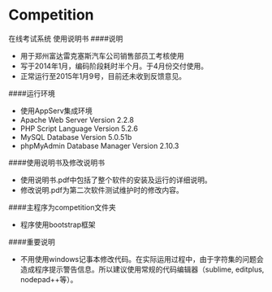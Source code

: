 # Competition
在线考试系统 使用说明书
####说明
- 用于郑州富达雷克塞斯汽车公司销售部员工考核使用
- 写于2014年1月，编码阶段耗时半个月。于4月份交付使用。
- 正常运行至2015年1月9号，目前还未收到反馈意见。

####运行环境
- 使用AppServ集成环境
- Apache Web Server Version 2.2.8
- PHP Script Language Version 5.2.6
- MySQL Database Version 5.0.51b
- phpMyAdmin Database Manager Version 2.10.3

####使用说明书及修改说明书
- 使用说明书.pdf中包括了整个软件的安装及运行的详细说明。
- 修改说明.pdf为第二次软件测试维护时的修改内容。
 
####主程序为competition文件夹
- 程序使用bootstrap框架

####重要说明
- 不用使用windows记事本修改代码。在实际运用过程中，由于字符集的问题会造成程序提示警告信息。所以建议使用常规的代码编辑器（sublime, editplus, nodepad++等）。
